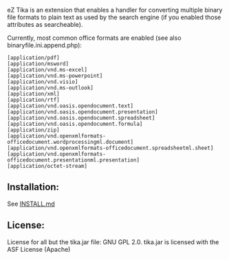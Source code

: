 eZ Tika is an extension that enables a handler for converting multiple binary file formats to plain text as used
by the search engine (if you enabled those attributes as searcheable).

Currently, most common office formats are enabled (see also binaryfile.ini.append.php):

    [application/pdf]
    [application/msword]
    [application/vnd.ms-excel]
    [application/vnd.ms-powerpoint]
    [application/vnd.visio]
    [application/vnd.ms-outlook]
    [application/xml]
    [application/rtf]
    [application/vnd.oasis.opendocument.text]
    [application/vnd.oasis.opendocument.presentation]
    [application/vnd.oasis.opendocument.spreadsheet]
    [application/vnd.oasis.opendocument.formula]
    [application/zip]
    [application/vnd.openxmlformats-officedocument.wordprocessingml.document]
    [application/vnd.openxmlformats-officedocument.spreadsheetml.sheet]
    [application/vnd.openxmlformats-officedocument.presentationml.presentation]
    [application/octet-stream]

## Installation:

See [INSTALL.md](INSTALL.md)

## License:

License for all but the tika.jar file: GNU GPL 2.0.
tika.jar is licensed with the ASF License (Apache)
